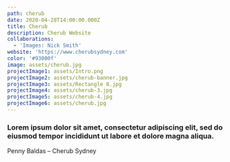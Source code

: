 ```yaml
---
path: cherub
date: 2020-04-28T14:00:00.000Z
title: Cherub
description: Cherub Website
collaborations:
  - 'Images: Nick Smith'
website: 'https://www.cherubsydney.com'
color: '#93000f'
image: assets/cherub.jpg
projectImage1: assets/Intro.png
projectImage2: assets/cherub-banner.jpg
projectImage3: assets/Rectangle 8.jpg
projectImage4: assets/cherub-3.jpg
projectImage5: assets/cherub-4.jpg
projectImage6: assets/cherub.jpg
---
```

### Lorem ipsum dolor sit amet, consectetur adipiscing elit, sed do eiusmod tempor incididunt ut labore et dolore magna aliqua.

Penny Baldas – Cherub Sydney
